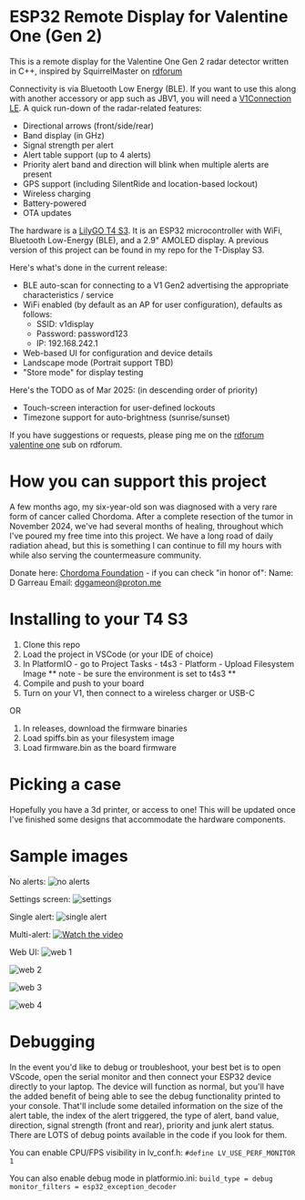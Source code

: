 # ESP32 Remote Display for Valentine One (Gen 2)

This is a remote display for the Valentine One Gen 2 radar detector written in C++, inspired by SquirrelMaster on [rdforum](http://rdforum.org)

Connectivity is via Bluetooth Low Energy (BLE). If you want to use this along with another accessory or app such as JBV1, you will need a 
[V1Connection LE](https://store.valentine1.com/store/item.asp?i=20232). A quick run-down of the radar-related features:
- Directional arrows (front/side/rear)
- Band display (in GHz)
- Signal strength per alert
- Alert table support (up to 4 alerts)
- Priority alert band and direction will blink when multiple alerts are present
- GPS support (including SilentRide and location-based lockout)
- Wireless charging
- Battery-powered
- OTA updates

The hardware is a [LilyGO T4 S3](https://lilygo.cc/products/t4-s3). It is an ESP32 microcontroller with WiFi, Bluetooth Low-Energy (BLE), 
and a 2.9" AMOLED display. A previous version of this project can be found in my repo for the T-Display S3.

Here's what's done in the current release:
- BLE auto-scan for connecting to a V1 Gen2 advertising the appropriate characteristics / service
- WiFi enabled (by default as an AP for user configuration), defaults as follows:
    - SSID: v1display
    - Password: password123
    - IP: 192.168.242.1
- Web-based UI for configuration and device details
- Landscape mode (Portrait support TBD)
- "Store mode" for display testing

Here's the TODO as of Mar 2025: (in descending order of priority)
- Touch-screen interaction for user-defined lockouts
- Timezone support for auto-brightness (sunrise/sunset)

If you have suggestions or requests, please ping me on the [rdforum valentine one](https://www.rdforum.org/threads/136559/) sub on rdforum.

# How you can support this project

A few months ago, my six-year-old son was diagnosed with a very rare form of cancer called Chordoma. After a complete resection of the tumor in November 2024, we've had several months of healing, throughout which I've poured my free time into this project. We have a long road of daily radiation ahead, but this is something I can continue to fill my hours with while also serving the countermeasure community.

Donate here: [Chordoma Foundation](https://www.chordomafoundation.org/?campaign=462024) - if you can check "in honor of":
Name: D Garreau
Email: dggameon@proton.me

# Installing to your T4 S3

1. Clone this repo
2. Load the project in VSCode (or your IDE of choice)
3. In PlatformIO - go to Project Tasks - t4s3 - Platform - Upload Filesystem Image
   ** note - be sure the environment is set to t4s3 **
4. Compile and push to your board
5. Turn on your V1, then connect to a wireless charger or USB-C

OR

1. In releases, download the firmware binaries
2. Load spiffs.bin as your filesystem image
3. Load firmware.bin as the board firmware

# Picking a case

Hopefully you have a 3d printer, or access to one! This will be updated once I've finished some designs that accommodate the hardware components.

# Sample images

No alerts:
![no alerts](./sample-images/IMG_1330.jpg)

Settings screen:
![settings](./sample-images/IMG_1331.jpg)

Single alert:
![single alert](./sample-images/IMG_1334.jpg)

Multi-alert:
[![Watch the video](https://img.youtube.com/vi/luYXhNcygPw/default.jpg)](https://www.youtube.com/watch?v=luYXhNcygPw)

Web UI:
![web 1](./sample-images/IMG_1337.PNG)

![web 2](./sample-images/IMG_1339.PNG)

![web 3](./sample-images/IMG_1340.PNG)

![web 4](./sample-images/IMG_1341.PNG)

# Debugging

In the event you'd like to debug or troubleshoot, your best bet is to open VScode, open the serial monitor and then connect your ESP32 device directly
to your laptop. The device will function as normal, but you'll have the added benefit of being able to see the debug functionality printed to your
console. That'll include some detailed information on the size of the alert table, the index of the alert triggered, the type of alert, band value,
direction, signal strength (front and rear), priority and junk alert status. There are LOTS of debug points available in the code if you look for them.

You can enable CPU/FPS visibility in lv_conf.h:
`#define LV_USE_PERF_MONITOR 1`

You can also enable debug mode in platformio.ini:
`build_type = debug` 
`monitor_filters = esp32_exception_decoder`